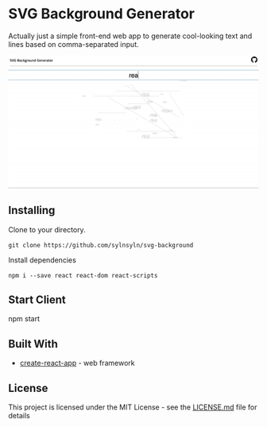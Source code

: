 # SVG Background Generator

Actually just a simple front-end web app to generate cool-looking text and lines based on comma-separated input.

![a](example.gif)

## Installing

Clone to your directory.

```
git clone https://github.com/sylnsyln/svg-background
```

Install dependencies

```
npm i --save react react-dom react-scripts
```

## Start Client

npm start

## Built With

* [create-react-app](https://github.com/facebook/create-react-app) - web framework

## License

This project is licensed under the MIT License - see the [LICENSE.md](LICENSE.md) file for details
